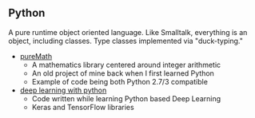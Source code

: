 ## Python
A pure runtime object oriented language.  Like Smalltalk,
everything is an object, including classes.  Type classes
implemented via "duck-typing."
* [pureMath](pureMath/)
  - A mathematics library centered around integer arithmetic
  - An old project of mine back when I first learned Python
  - Example of code being both Python 2.7/3 compatible
* [deep learning with python](deepLearning/)
  - Code written while learning Python based Deep Learning
  - Keras and TensorFlow libraries
